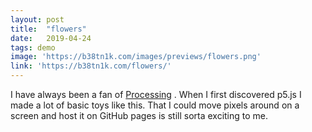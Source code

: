 ```yaml
---
layout: post
title:  "flowers"
date:   2019-04-24
tags: demo
image: 'https://b38tn1k.com/images/previews/flowers.png'
link: 'https://b38tn1k.com/flowers/'
---
```

I have always been a fan of <a href="https://processing.org/" target="_blank">Processing</a> . When I first discovered p5.js I made a lot of basic toys like this. That I could move pixels around on a screen and host it on GitHub pages is still sorta exciting to me. 
